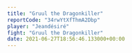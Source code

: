 ```yaml
---
title: "Gruul the Dragonkiller"
reportCode: "34rwYtXfThmA2Dbp"
player: "Jeandésiré"
fight: "Gruul the Dragonkiller"
date: 2021-06-27T18:56:46.133000+00:00
---
```

